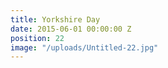 ```yaml
---
title: Yorkshire Day
date: 2015-06-01 00:00:00 Z
position: 22
image: "/uploads/Untitled-22.jpg"
---
```


